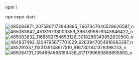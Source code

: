 npm i

npx expo start

![485083871_2075807172843895_7667347040529620597_n](https://github.com/user-attachments/assets/7894eb35-156b-46e3-8ec8-f5882d5dcca2)
![485083842_451316738003359_3967899879343846422_n](https://github.com/user-attachments/assets/b3874643-41e4-4562-9442-e5824f828533)
![485083832_1168592754653126_3018286349852830500_n](https://github.com/user-attachments/assets/2aa5482d-21ba-4b3d-b41c-c101c9721a56)
![484937492_1204795677701029_6263947054816693387_n](https://github.com/user-attachments/assets/6c766673-7520-4991-8852-8be7290c4834)
![485291357_1133139148617510_9167301841379398733_n](https://github.com/user-attachments/assets/abf35f86-afc0-43fa-9ba7-a249aa0e41e0)
![485084131_1394894668196438_8171790660889895890_n](https://github.com/user-attachments/assets/dd8a7e4b-2f62-4223-aa99-032aff6d1a60)
